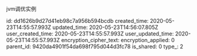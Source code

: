 jvm调优实例

id: dd1626b9d27d41eb98c7a956b594bcdb
created_time: 2020-05-23T14:55:57.993Z
updated_time: 2020-05-23T14:56:07.805Z
user_created_time: 2020-05-23T14:55:57.993Z
user_updated_time: 2020-05-23T14:55:57.993Z
encryption_cipher_text: 
encryption_applied: 0
parent_id: 9420da4901f54da698f795d044d3fc78
is_shared: 0
type_: 2